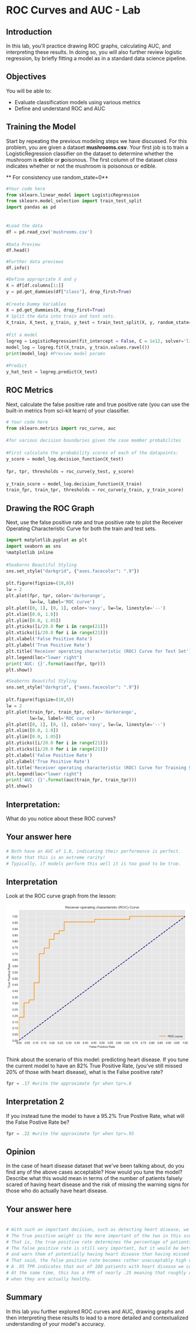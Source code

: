 
# ROC Curves and AUC - Lab


## Introduction 

In this lab, you'll practice drawing ROC graphs, calculating AUC, and interpreting these results. In doing so, you will also further review logistic regression, by briefly fitting a model as in a standard data science pipeline.

## Objectives

You will be able to:

* Evaluate classification models using various metrics
* Define and understand ROC and AUC

## Training the Model

Start by repeating the previous modeling steps we have discussed. For this problem, you are given a dataset **mushrooms.csv**. Your first job is to train a LogisticRegression classifier on the dataset to determine whether the mushroom is **e**dible or **p**oisonous. The first column of the dataset *class* indicates whether or not the mushroom is poisonous or edible.

** For consistency use random_state=0**


```python
#Your code here
from sklearn.linear_model import LogisticRegression
from sklearn.model_selection import train_test_split
import pandas as pd


#Load the data
df = pd.read_csv('mushrooms.csv')

#Data Preview
df.head()
```


```python
#Further data previews
df.info()
```


```python
#Define appropriate X and y
X = df[df.columns[1:]]
y = pd.get_dummies(df["class"], drop_first=True)

#Create Dummy Variables
X = pd.get_dummies(X, drop_first=True)
# Split the data into train and test sets.
X_train, X_test, y_train, y_test = train_test_split(X, y, random_state=42)

#Fit a model
logreg = LogisticRegression(fit_intercept = False, C = 1e12, solver='liblinear') #Starter code
model_log = logreg.fit(X_train, y_train.values.ravel())
print(model_log) #Preview model params

#Predict
y_hat_test = logreg.predict(X_test)
```

## ROC Metrics
  
Next, calculate the false positive rate and true positive rate (you can use the built-in metrics from sci-kit learn) of your classifier.


```python
# Your code here
from sklearn.metrics import roc_curve, auc

#for various decision boundaries given the case member probabilites

#First calculate the probability scores of each of the datapoints:
y_score = model_log.decision_function(X_test)

fpr, tpr, thresholds = roc_curve(y_test, y_score)

y_train_score = model_log.decision_function(X_train)
train_fpr, train_tpr, thresholds = roc_curve(y_train, y_train_score)
```

## Drawing the ROC Graph

Next, use the false positive rate and true positive rate to plot the Receiver Operating Characteristic Curve for both the train and test sets.


```python
import matplotlib.pyplot as plt
import seaborn as sns
%matplotlib inline

#Seaborns Beautiful Styling
sns.set_style("darkgrid", {"axes.facecolor": ".9"})

plt.figure(figsize=(10,8))
lw = 2
plt.plot(fpr, tpr, color='darkorange',
         lw=lw, label='ROC curve')
plt.plot([0, 1], [0, 1], color='navy', lw=lw, linestyle='--')
plt.xlim([0.0, 1.0])
plt.ylim([0.0, 1.05])
plt.yticks([i/20.0 for i in range(21)])
plt.xticks([i/20.0 for i in range(21)])
plt.xlabel('False Positive Rate')
plt.ylabel('True Positive Rate')
plt.title('Receiver operating characteristic (ROC) Curve for Test Set')
plt.legend(loc="lower right")
print('AUC: {}'.format(auc(fpr, tpr)))
plt.show()
```


```python
#Seaborns Beautiful Styling
sns.set_style("darkgrid", {"axes.facecolor": ".9"})

plt.figure(figsize=(10,8))
lw = 2
plt.plot(train_fpr, train_tpr, color='darkorange',
         lw=lw, label='ROC curve')
plt.plot([0, 1], [0, 1], color='navy', lw=lw, linestyle='--')
plt.xlim([0.0, 1.0])
plt.ylim([0.0, 1.05])
plt.yticks([i/20.0 for i in range(21)])
plt.xticks([i/20.0 for i in range(21)])
plt.xlabel('False Positive Rate')
plt.ylabel('True Positive Rate')
plt.title('Receiver operating characteristic (ROC) Curve for Training Set')
plt.legend(loc="lower right")
print('AUC: {}'.format(auc(train_fpr, train_tpr)))
plt.show()
```

## Interpretation:

What do you notice about these ROC curves?

## Your answer here


```python
# Both have an AUC of 1.0, indicating their performance is perfect.
# Note that this is an extreme rarity! 
# Typically, if models perform this well it is too good to be true.
```

## Interpretation
Look at the ROC curve graph from the lesson:  

<img src="images/lesson_roc_graph.png">

Think about the scenario of this model: predicting heart disease. If you tune the current model to have an 82% True Positive Rate, (you've still missed 20% of those with heart disease), what is the False positive rate?


```python
fpr = .17 #write the approximate fpr when tpr=.8
```

## Interpretation 2
If you instead tune the model to have a 95.2% True Postive Rate, what will the False Postive Rate be?


```python
fpr = .22 #write the approximate fpr when tpr=.95
```

## Opinion
In the case of heart disease dataset that we've been talking about, do you find any of the above cases acceptable? How would you tune the model? Describe what this would mean in terms of the number of patients falsely scared of having heart disease and the risk of missing the warning signs for those who do actually have heart disease.

## Your answer here


```python

# With such an important decision, such as detecting heart disease, we would hope for more accurate results. 
# The True positive weight is the more important of the two in this scenario. 
# That is, the true positive rate determines the percentage of patients with heart disease who are correctly identified and warned. 
# The false positive rate is still very important, but it would be better to accidentally scare a few healthy patients 
# and warn them of potentially having heart disease than having missed warnings. 
# That said, the false positive rate becomes rather unacceptably high once the true positive rate exceeds .95. 
# A .95 TPR indicates that out of 100 patients with heart disease we correctly warn 95 of them, but fail to warn 5. 
# At the same time, this has a FPR of nearly .25 meaning that roughly one in four times we incorrectly warn a patient of heart disease 
# when they are actually healthy.
```

## Summary

In this lab you further explored ROC curves and AUC, drawing graphs and then interpreting these results to lead to a more detailed and contextualized understanding of your model's accuracy.
